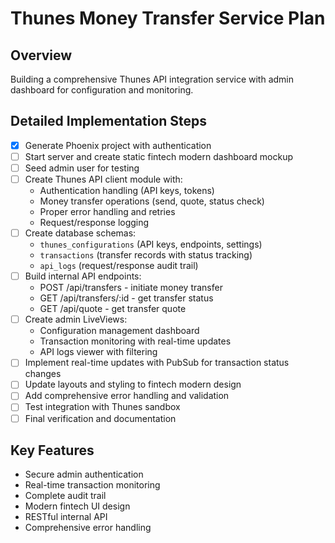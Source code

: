 # Thunes Money Transfer Service Plan

## Overview
Building a comprehensive Thunes API integration service with admin dashboard for configuration and monitoring.

## Detailed Implementation Steps
- [x] Generate Phoenix project with authentication
- [ ] Start server and create static fintech modern dashboard mockup
- [ ] Seed admin user for testing
- [ ] Create Thunes API client module with:
  - Authentication handling (API keys, tokens)
  - Money transfer operations (send, quote, status check)
  - Proper error handling and retries
  - Request/response logging
- [ ] Create database schemas:
  - `thunes_configurations` (API keys, endpoints, settings)
  - `transactions` (transfer records with status tracking)
  - `api_logs` (request/response audit trail)
- [ ] Build internal API endpoints:
  - POST /api/transfers - initiate money transfer
  - GET /api/transfers/:id - get transfer status
  - GET /api/quote - get transfer quote
- [ ] Create admin LiveViews:
  - Configuration management dashboard
  - Transaction monitoring with real-time updates
  - API logs viewer with filtering
- [ ] Implement real-time updates with PubSub for transaction status changes
- [ ] Update layouts and styling to fintech modern design
- [ ] Add comprehensive error handling and validation
- [ ] Test integration with Thunes sandbox
- [ ] Final verification and documentation

## Key Features
- Secure admin authentication
- Real-time transaction monitoring
- Complete audit trail
- Modern fintech UI design
- RESTful internal API
- Comprehensive error handling

